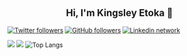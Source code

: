<h2 align="center">Hi, I'm Kingsley Etoka 👋</h2>

[![Twitter followers](https://img.shields.io/twitter/follow/meeroslav?style=social)](https://x.com/sleez_daemon)
[![GitHub followers](https://img.shields.io/github/followers/meeroslav?style=social)](https://github.com/sleez007)
[![Linkedin network](https://img.shields.io/badge/LinkedIn-blue?style=social&logo=linkedin)]([https://www.linkedin.com/in/meeroslav](https://www.linkedin.com/in/kingsley-etoka-759609101/))



![](https://github-profile-summary-cards.vercel.app/api/cards/profile-details?username=sleez007&theme=solarized_dark)
![](https://github-readme-stats.vercel.app/api?username=sleez007&show_icons=true&count_private=true&theme=solarized-dark) ![Top Langs](https://github-readme-stats.vercel.app/api/top-langs/?username=sleez007&layout=compact&theme=solarized-dark)

<!--
**sleez007/sleez007** is a ✨ _special_ ✨ repository because its `README.md` (this file) appears on your GitHub profile.

Here are some ideas to get you started:

- 🔭 I’m currently working on ...
- 🌱 I’m currently learning ...
- 👯 I’m looking to collaborate on ...
- 🤔 I’m looking for help with ...
- 💬 Ask me about ...
- 📫 How to reach me: ...
- 😄 Pronouns: ...
- ⚡ Fun fact: ...
-->

